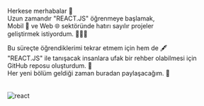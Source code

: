 Herkese merhabalar 👋<br/>
Uzun zamandır "REACT.JS" öğrenmeye başlamak,<br/>
Mobil 📲 ve Web 🌐 sektöründe hatırı sayılır projeler<br/>
geliştirmek istiyordum. 🧑🏼‍💻<br/>

Bu süreçte öğrendiklerimi tekrar etmem için hem de 🖋️<br/>
"REACT.JS" ile tanışacak insanlara ufak bir rehber olabilmesi için<br/>
GitHub reposu oluşturdum. 📁<br/>
Her yeni bölüm geldiği zaman buradan paylaşacağım. 📢
<br/><br/><br/>
![react](https://www.loginradius.com/blog/static/00a89fc56461ea1529439d89072c93f1/701ee/react.jpg)
